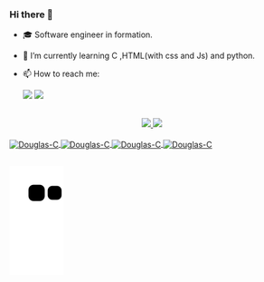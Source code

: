 ### Hi there 👋
- 🎓 Software engineer in formation.
- 🌱 I’m currently learning C ,HTML(with css and Js) and python.
- 📫 How to reach me:

  <a href = "mailto:douglasrangel540@gmail.com"><img src="https://img.shields.io/badge/-Gmail-%23333?style=for-the-badge&logo=gmail&logoColor=white" target="_blank"></a>
  <a href="https://www.linkedin.com/in/douglas-garcia-6677a4203/" target="_blank"><img src="https://img.shields.io/badge/-LinkedIn-%230077B5?style=for-the-badge&logo=linkedin&logoColor=white" target="_blank"></a> 


<br>

<div align="center">
  <a href="https://github.com/DouglasGR99">
  <img height="180em" src="https://github-readme-stats.vercel.app/api?username=DouglasGR99&show_icons=true&theme=dark&include_all_commits=true&count_private=true"/>
  <img height="180em" src="https://github-readme-stats.vercel.app/api/top-langs/?username=DouglasGR99&layout=compact&langs_count=7&theme=dark"/>
</div>
  <div style="display: inline_block"><br>
    <img align="center" alt="Douglas-C" height="30" width="40" src="https://cdn.jsdelivr.net/gh/devicons/devicon/icons/c/c-original.svg">
    <img align="center" alt="Douglas-C" height="30" width="40" src="https://cdn.jsdelivr.net/gh/devicons/devicon/icons/html5/html5-original.svg" />
    <img align="center" alt="Douglas-C" height="30" width="40" src="https://cdn.jsdelivr.net/gh/devicons/devicon/icons/css3/css3-original.svg" />
    <img align="center" alt="Douglas-C" height="30" width="40" src="https://cdn.jsdelivr.net/gh/devicons/devicon/icons/javascript/javascript-original.svg" /> 
</div>
  
  ##
 
<div> 

  ![Snake animation](https://github.com/DouglasGR99/DouglasGR99/blob/output/github-contribution-grid-snake.svg)
 
</div>
